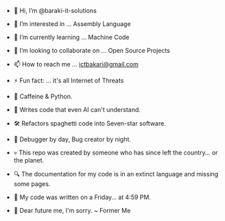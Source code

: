 - 👋 Hi, I’m @baraki-it-solutions
- 👀 I’m interested in ... Assembly Language
- 🌱 I’m currently learning ... Machine Code
- 💞️ I’m looking to collaborate on ... Open Source Projects
- 📫 How to reach me ... ictbakari@gmail.com
- ⚡ Fun fact: ... it's all Internet of Threats

- 🧠 Caffeine & Python.
- 🚀 Writes code that even AI can't understand.
- 🛠️ Refactors spaghetti code into Seven-star software.
- 🐛 Debugger by day, Bug creator by night.
- 💀 This repo was created by someone who has since left the country… or the planet.
- 🔍 The documentation for my code is in an extinct language and missing some pages.
- 🤯 My code was written on a Friday… at 4:59 PM.
- 🙏 Dear future me, I'm sorry.
   ~ Former Me



<!---
ict-bakari/ict-bakari is a ✨ special ✨ repository because its `README.md` (this file) appears on your GitHub profile.
You can click the Preview link to take a look at your changes.
--->
